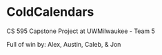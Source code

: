 ColdCalendars
=============

CS 595 Capstone Project at UWMilwaukee - Team 5

Full of win by: Alex, Austin, Caleb, & Jon
